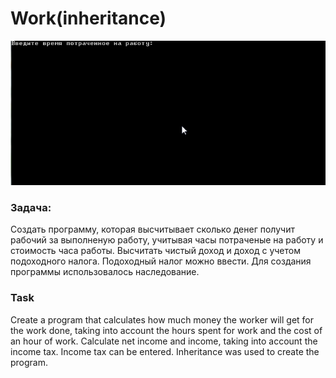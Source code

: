 # Work(inheritance)

![](https://github.com/Liza-S/Technologies-of-programming/blob/inheritance/Work/Work/app.gif)

### Задача:
Создать программу, которая высчитывает сколько денег получит рабочий за выполненую работу, учитывая часы потраченые на работу и стоимость часа работы. Высчитать чистый доход и доход с учетом подоходного налога. Подоходный налог можно ввести.
Для создания программы использовалось наследование.

### Task
Create a program that calculates how much money the worker will get for the work done, taking into account the hours spent for work and the cost of an hour of work. Calculate net income and income, taking into account the income tax. Income tax can be entered.
Inheritance was used to create the program.
